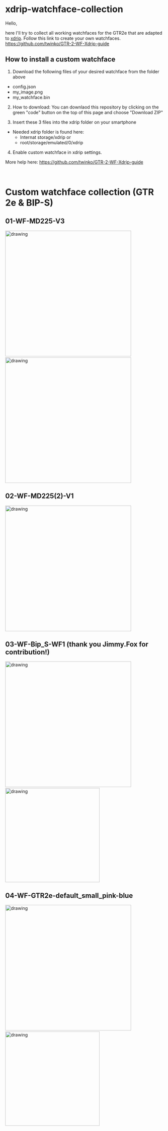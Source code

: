 

# xdrip-watchface-collection

Hello,

here I'll try to collect all working watchfaces for the GTR2e that are adapted to [xdrip](https://github.com/twinko/GTR-2-WF-Xdrip-guide). 
Follow this link to create your own watchfaces. https://github.com/twinko/GTR-2-WF-Xdrip-guide

## How to install a custom watchface

1. Download the following files of your desired watchface from the folder above
-   config.json
-   my_image.png
-   my_watchface.bin

2. How to download: You can downlaod this repository by clicking on the green "code" button on the top of this page and choose "Download ZIP"

3.  Insert these 3 files into the xdrip folder on your smartphone

-   Needed xdrip folder is found here:
    -   Internat storage/xdrip or
    -   root/storage/emulated/0/xdrip

4.  Enable custom watchface in xdrip settings.

More help here: https://github.com/twinko/GTR-2-WF-Xdrip-guide

<br>

# Custom watchface collection (GTR 2e & BIP-S)
## 01-WF-MD225-V3

<img src="https://github.com/twinko/GTR2e-xdrip-watchface-collection/blob/main/01-WF-MD225-V3/Preview3.gif" alt="drawing" width="400"/>  &nbsp; &nbsp; <img src="https://github.com/twinko/GTR2e-xdrip-watchface-collection/blob/main/01-WF-MD225-V3/picture.jpg" alt="drawing" width="400"/>

## 02-WF-MD225(2)-V1

<img src="https://github.com/twinko/GTR2e-xdrip-watchface-collection/blob/main/02-WF-MD225(2)-V1/Preview.gif" alt="drawing" width="400"/>


## 03-WF-Bip_S-WF1 (thank you Jimmy.Fox for contribution!)

<img src="https://raw.githubusercontent.com/twinko/xdrip-watchface-collection/main/03-WF-Bip_S-WF1/watchface_eu_packed_animated.gif" alt="drawing" width="400"/>  &nbsp; &nbsp; <img src="https://raw.githubusercontent.com/twinko/xdrip-watchface-collection/main/03-WF-Bip_S-WF1/Kopie%20souboru%20IMG_20210330_225441.jpg" alt="drawing" width="300"/>

## 04-WF-GTR2e-default_small_pink-blue

<img src="https://raw.githubusercontent.com/twinko/xdrip-watchface-collection/main/04-WF-GTR2e-default_small_pink-blue/Preview.gif" alt="drawing" width="400"/>  &nbsp; &nbsp; <img src="https://raw.githubusercontent.com/twinko/xdrip-watchface-collection/main/04-WF-GTR2e-default_small_pink-blue/WhatsApp%20Image%202021-10-10%20at%2018.18.32.jpeg" alt="drawing" width="300"/>


